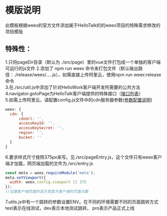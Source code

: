# 模版说明  
此模板根据weex的官方文件添加属于HelloTalk的的weex项目的特殊需求修改的项目模版  
##  特殊性：  
1.只将pageDir目录（默认为 ./src/page）里的vue文件打包成一个单独的客户端可运行的js文件
2.添加了 npm run weex 命令来打包文件（默认输出路径：./release/weex/.....js），如需直接上传阿里云，使用npm run weex:release命令  
3.在./src/util.js中添加了针对HelloWork客户端开发所需要的公共方法  
4.navigator.gotoPage为HelloTalk客户端提供的特殊接口（[接口列表](https://www.tapd.cn/20331431/markdown_wikis/#1120331431001000852)）  
5.如需上传阿里云，请配置config.js文件中的cdn服务器参数([参数配置说明](https://npm.taobao.org/package/aliyunoss-webpack-plugin))  
```javascript
weex: {
  cdn: {
      cdnUrl: '',
      accessKeyId: '',
      accessKeySecret: '',
      region: '',
      bucket: ''
  }
}
```
6.要求样式尺寸按照375px来写。见./src/pageEntry.js，这个文件只有weex客户端才加载，网页端加载的文件为./src/entry.js
```javascript
const meta = weex.requireModule('meta');
meta.setViewport({
  width: weex.config.viewport || 375
});
//设置客户端页面的显示宽度为客户端的页面点数
```

7.utils.js中有一个跳转的参数设置ENV。在不同的环境需要不同的页面跳转方式test表示在线测试，dev表示本地测试跳转， pro表示产品正式上线
